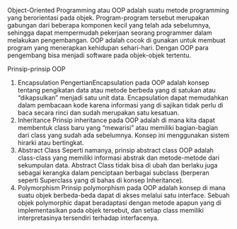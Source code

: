 Object-Oriented Programming atau OOP adalah suatu metode programming yang berorientasi pada objek. Program-program tersebut merupakan gabungan dari beberapa komponen kecil yang telah ada sebelumnya, sehingga dapat mempermudah pekerjaan seorang programmer dalam melakukan pengembangan.
OOP adalah cocok di gunakan untuk membuat program yang menerapkan kehidupan sehari-hari. Dengan OOP para pengembang bisa menjadi software pada objek-objek tertentu.

Prinsip-prinsip OOP
1. Encapsulation
    PengertianEncapsulation pada OOP adalah konsep tentang pengikatan data atau metode berbeda yang di satukan atau “dikapsulkan” menjadi satu unit data.
    Encapsulation dapat memudahkan dalam pembacaan kode karena informasi yang di sajikan tidak perlu di baca secara rinci dan sudah merupakan satu kesatuan.
2. Inheritance
    Prinsip inheritance pada OOP adalah di mana kita dapat membentuk class baru yang “mewarisi” atau memiliki bagian-bagian dari class yang sudah ada sebelumnya.
    Konsep ini menggunakan sistem hirarki atau bertingkat.
3. Abstract Class
    Seperti namanya, prinsip abstract class OOP adalah class-class yang memiliki informasi abstrak dan metode-metode dari sekumpulan data.
    Abstract Class tidak bisa di ubah dan  berlaku juga sebagai kerangka dalam penciptaan berbagai subclass (berperan seperti Superclass yang di bahas di konsep Inheritance).
4. Polymorphism
    Prinsip polymorphism pada OOP adalah konsep di mana suatu objek berbeda-beda dapat di akses melalui satu interface. Sebuah objek polymorphic dapat beradaptasi dengan metode apapun yang di implementasikan pada objek tersebut,
    dan setiap class memiliki interpretasinya tersendiri terhadap interfacenya.
    

